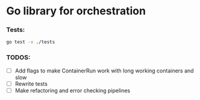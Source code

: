 # Go library for orchestration

### Tests:
```bash
go test -v ./tests
```

### TODOS:

- [ ] Add flags to make ContainerRun work with long working containers and slow
- [ ] Rewrite tests
- [ ] Make refactoring and error checking pipelines
